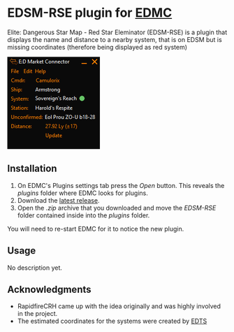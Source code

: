 # EDSM-RSE plugin for [EDMC](https://github.com/Marginal/EDMarketConnector/wiki)

Elite: Dangerous Star Map - Red Star Eleminator (EDSM-RSE) is a plugin that displays the name and distance to a nearby system, that is on EDSM but is missing coordinates (therefore being displayed as red system)

![Screenshot](img/main_window.png)

## Installation

1. On EDMC's Plugins settings tab press the _Open_ button. This reveals the _plugins_ folder where EDMC looks for plugins.
2. Download the [latest release](https://github.com/Thurion/EDSM-RSE-for-EDMC/releases).
3. Open the _.zip_ archive that you downloaded and move the _EDSM-RSE_ folder contained inside into the _plugins_ folder.

You will need to re-start EDMC for it to notice the new plugin.

## Usage

No description yet.

## Acknowledgments

* RapidfireCRH came up with the idea originally and was highly involved in the project.
* The estimated coordinates for the systems were created by [EDTS](https://bitbucket.org/Esvandiary/edts)
